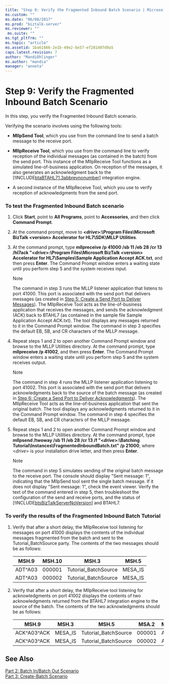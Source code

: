 ```yaml
---
title: "Step 9: Verify the Fragmented Inbound Batch Scenario | Microsoft Docs"
ms.custom: ""
ms.date: "06/08/2017"
ms.prod: "biztalk-server"
ms.reviewer: ""
 ms.suite: ""
ms.tgt_pltfrm: ""
ms.topic: "article"
ms.assetid: 1ba61866-2e1b-49e2-be57-ef281407d0a5
caps.latest.revision: 7
author: "MandiOhlinger"
ms.author: "mandia"
manager: "anneta"
---
```

# Step 9: Verify the Fragmented Inbound Batch Scenario
In this step, you verify the Fragmented Inbound Batch scenario.  
  
 Verifying the scenario involves using the following tools:  
  
-   **MllpSend Tool**, which you use from the command line to send a batch message to the receive port.  
  
-   **MllpReceive Tool**, which you use from the command line to verify reception of the individual messages (as contained in the batch) from the send port. This instance of the MllpReceive Tool functions as a simulated line-of-business application. On reception of the messages, it also generates an acknowledgment back to the [!INCLUDE[btaBTAHL71.3abbrevnonumber](../../includes/btabtahl71-3abbrevnonumber-md.md)] integration engine.  
  
-   A second instance of the MllpReceive Tool, which you use to verify reception of acknowledgments from the send port.  
  
### To test the Fragmented Inbound Batch scenario  
  
1.  Click **Start**, point to **All Programs**, point to **Accessories**, and then click **Command Prompt**.  
  
2.  At the command prompt, move to **\<*drive*>:\Program Files\Microsoft BizTalk \<version> Accelerator for HL7\SDK\MLLP Utilities**.  
  
3.  At the command prompt, type **mllpreceive /p 41000 /sb 11 /eb 28 /cr 13 /hl7ack "\<*drive*>:\Program Files\Microsoft BizTalk \<version> Accelerator for HL7\Samples\Sample Application Accept ACK.txt**, and then press **Enter**. The Command Prompt window enters a waiting state until you perform step 5 and the system receives input.  
  
    > [!NOTE]
    >  The command in step 3 runs the MLLP listener application that listens to port 41000. This port is associated with the send port that delivers messages (as created in [Step 5: Create a Send Port to Deliver Messages](../../adapters-and-accelerators/accelerator-hl7/step-5-create-a-send-port-to-deliver-messages.md)). The MllpReceive Tool acts as the line-of-business application that receives the messages, and sends the acknowledgment (ACK) back to BTAHL7 (as contained in the sample file Sample Application Accept ACK.txt). The tool displays any messages returned to it in the Command Prompt window. The command in step 3 specifies the default EB, SB, and CR characters of the MLLP message.  
  
4.  Repeat steps 1 and 2 to open another Command Prompt window and browse to the MLLP Utilities directory. At the command prompt, type **mllpreceive /p 41002**, and then press **Enter**. The Command Prompt window enters a waiting state until you perform step 5 and the system receives output.  
  
    > [!NOTE]
    >  The command in step 4 runs the MLLP listener application listening to port 41002. This port is associated with the send port that delivers acknowledgments back to the source of the batch message (as created in [Step 6: Create a Send Port to Deliver Acknowledgments](../../adapters-and-accelerators/accelerator-hl7/step-6-create-a-send-port-to-deliver-acknowledgments.md)). The MllpReceive Tool acts as the line-of-business application that sent the original batch. The tool displays any acknowledgments returned to it in the Command Prompt window. The command in step 4 specifies the default EB, SB, and CR characters of the MLLP message.  
  
5.  Repeat steps 1 and 2 to open another Command Prompt window and browse to the MLLP Utilities directory. At the command prompt, type **mllpsend /twoway /sb 11 /eb 28 /cr 13 /f "\<*drive*>:\Batching Tutorial\Instances\FragmentedInboundBatch.txt" /p 21000**, where \<*drive*> is your installation drive letter, and then press **Enter**.  
  
    > [!NOTE]
    >  The command in step 5 simulates sending of the original batch message to the receive port. The console should display "Sent message: 1", indicating that the MllpSend tool sent the single batch message. If it does not display "Sent message: 1", check the event viewer. Verify the text of the command entered in step 5, then troubleshoot the configuration of the send and receive ports, and the status of [!INCLUDE[btsBizTalkServerNoVersion](../../includes/btsbiztalkservernoversion-md.md)] and BTAHL7.  
  
### To verify the results of the Fragmented Inbound Batch Tutorial  
  
1.  Verify that after a short delay, the MllpReceive tool listening for messages on port 41000 displays the contents of the individual messages fragmented from the batch and sent to the Tutorial_BatchSource party. The contents of the two messages should be as follows:  
  
    |MSH.9|MSH.10|MSH.3|MSH.5|  
    |-----------|------------|-----------|-----------|  
    |ADT^A03|000001|Tutorial_BatchSource|MESA_IS|  
    |ADT^A03|000002|Tutorial_BatchSource|MESA_IS|  
  
2.  Verify that after a short delay, the MllpReceive tool listening for acknowledgments on port 41002 displays the contents of two acknowledgments returned from the BTAHL7 integration engine to the source of the batch. The contents of the two acknowledgments should be as follows:  
  
    |MSH.9|MSH.3|MSH.5|MSA.2|MSA.1|  
    |-----------|-----------|-----------|-----------|-----------|  
    |ACK^A03^ACK|MESA_IS|Tutorial_BatchSource|000001|AA|  
    |ACK^A03^ACK|MESA_IS|Tutorial_BatchSource|000002|AA|  
  
## See Also  
 [Part 2: Batch In/Batch Out Scenario](../../adapters-and-accelerators/accelerator-hl7/part-2-batch-in-batch-out-scenario.md)   
 [Part 3: Create-Batch Scenario](../../adapters-and-accelerators/accelerator-hl7/part-3-create-batch-scenario.md)